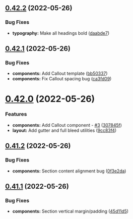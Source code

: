 ## [0.42.2](https://github.com/jacecotton/tcds/compare/v0.42.1...v0.42.2) (2022-05-26)


### Bug Fixes

* **typography:** Make all headings bold ([daabde7](https://github.com/jacecotton/tcds/commit/daabde79ee1b8d2ca34843197c0aad49f93bf7d2))



## [0.42.1](https://github.com/jacecotton/tcds/compare/v0.42.0...v0.42.1) (2022-05-26)


### Bug Fixes

* **components:** Add Callout template ([bb50337](https://github.com/jacecotton/tcds/commit/bb50337829ca2f591c273bc7b75b11dac448eb90))
* **components:** Fix Callout spacing bug ([ca3fd09](https://github.com/jacecotton/tcds/commit/ca3fd0974d8c0385f568ecf31479e9016817385b))



# [0.42.0](https://github.com/jacecotton/tcds/compare/v0.41.2...v0.42.0) (2022-05-26)


### Features

* **components:** Add Callout component - [#3](https://github.com/jacecotton/tcds/issues/3) ([307845f](https://github.com/jacecotton/tcds/commit/307845f247520cfb3d990ab8a446524abd6950ca))
* **layout:** Add gutter and full bleed utilities ([9cc83f4](https://github.com/jacecotton/tcds/commit/9cc83f4e70f219fbbcdefd24d8dc99215b3d3f40))



## [0.41.2](https://github.com/jacecotton/tcds/compare/v0.41.1...v0.41.2) (2022-05-26)


### Bug Fixes

* **components:** Section content alignment bug ([0f3e2da](https://github.com/jacecotton/tcds/commit/0f3e2da0c12b2990c66621bf58c4ed7abe0b6a67))



## [0.41.1](https://github.com/jacecotton/tcds/compare/v0.41.0...v0.41.1) (2022-05-26)


### Bug Fixes

* **components:** Section vertical margin/padding ([45d11d5](https://github.com/jacecotton/tcds/commit/45d11d52fc3c7da97e45746668681774cea11891))




